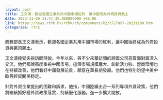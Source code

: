```yaml
---
layout: post
title: 王文濤：歡迎各國企業共用中國市場紅利　讓中國成為外商投資熱土
date: 2023-11-09 11:47:39.000000000 +08:00
link: https://news.rthk.hk/rthk/ch/component/k2/1727097-20231109.htm
categories: rthk
---
```


商務部長王文濤表示，歡迎各國企業共用中國市場的紅利，讓中國始終成為外商投資興業的熱土。

王文濤接受央視訪問時說，今年以來，與不少來華訪問的跨國公司高管面對面深入交流，他們都說高度重視中國市場，這個市場規模龐大、創新活力強、營商環境也在持續改善，他們看好中國發展前景，願意在華長期發展。他們也特別盼望中美中歐等經貿關係穩定。

針對外資企業提出的困難和訴求，他指，中國陸續出台一系列專項外資政策，他們將繼續抓好穩外資政策落實，持續優化服務，進一步擴大開放。
